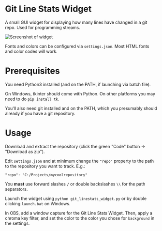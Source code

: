 # Git Line Stats Widget

A small GUI widget for displaying how many lines have changed in a git repo. Used for programming streams.

![Screenshot of widget](https://i.imgur.com/m2lhlCj.png)

Fonts and colors can be configured via `settings.json`. Most HTML fonts and color codes will work.

# Prerequisites

You need Python3 installed (and on the PATH, if launching via batch file).

On Windows, tkinter should come with Python. On other platforms you may need to do `pip install tk`.

You'll also need git installed and on the PATH, which you presumably should already if you have a git repository.

# Usage

Download and extract the repository (click the green "Code" button -> "Download as zip").

Edit `settings.json` and at minimum change the `"repo"` property to the path to the repository you want to track. E.g.:
```
"repo": "C:/Projects/mycoolrepository"
```
You **must** use forward slashes `/` or double backslashes `\\` for the path separators.

Launch the widget using `python git_linestats_widget.py` or by double clicking `launch.bat` on Windows.

In OBS, add a window capture for the Git Line Stats Widget. Then, apply a chroma key filter, and set the color to the color you chose for `background` in the settings.
